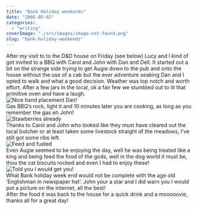 ```yaml
---
title: "Bank Holiday weekends"
date: "2005-05-02"
categories: 
  - "writing"
coverImage: "./src/images/image-not-found.png"
slug: "bank-holiday-weekends"
---
```


After my visit to to the D&D house on Friday (see below) Lucy and I kind of got invited to a BBQ with Carol and John with Dan and Dell. It started out a bit on the strange side trying to get Augie down to the pub and onto the house without the use of a cab but the ever adventure seaking Dan and I opted to walk and what a good decision. Weather was top notch and worth effort. After a few jars in the local, ok a fair few we stumbled out to lit that primitive oven and have a laugh.  
![Nice hand placement Dan!](/images/bbq1.jpg)  
Gas BBQ’s rock, light it and 10 minutes later you are cooking, as long as you remember the gas eh John!  
![Stawberries already](/images/bbq2.jpg)  
Thanks to Carol and John who looked like they must have cleared out the local butcher or at least taken some livestock straight of the meadows, I’ve still got some ribs left.  
![Feed and fueled](/images/bbq3.jpg)  
Even Augie seemed to be enjoying the day, well he was being treated like a king and being feed the food of the gods, well in the dog world it must be, thou the cat biscuits rocked and even I had to enjoy these!  
![Told you I would get you!](/images/john.jpg)  
What Bank holiday week end would not be complete with the age old ‘Englishman in newspaper hat’. John your a star and I did warn you I would put a picture on the internet, all the best!  
After the food it was back to the house for a quick drink and a mooooovie, thanks all for a great day!
